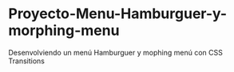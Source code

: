 # Proyecto-Menu-Hamburguer-y-morphing-menu
Desenvolviendo un menú Hamburguer y mophing menú con CSS Transitions 
